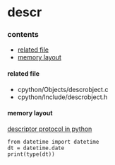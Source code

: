 # descr

### contents

* [related file](#related-file)
* [memory layout](#memory-layout)


#### related file
* cpython/Objects/descrobject.c
* cpython/Include/descrobject.h

#### memory layout

[descriptor protocol in python](https://docs.python.org/3/howto/descriptor.html)

    from datetime import datetime
    dt = datetime.date
    print(type(dt))


